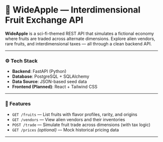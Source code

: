 # 🍏 WideApple — Interdimensional Fruit Exchange API

**WideApple** is a sci-fi-themed REST API that simulates a fictional economy where fruits are traded across alternate dimensions. Explore alien vendors, rare fruits, and interdimensional taxes — all through a clean backend API.

---

### ⚙️ Tech Stack

- **Backend**: FastAPI (Python)
- **Database**: PostgreSQL + SQLAlchemy
- **Data Source**: JSON-based seed data
- **Frontend (Planned)**: React + Tailwind CSS

---

### 🚀 Features

- `GET /fruits` — List fruits with flavor profiles, rarity, and origins  
- `GET /vendors` — View alien vendors and their inventories  
- `POST /trade` — Simulate fruit trade across dimensions (with tax logic)  
- `GET /prices` *(optional)* — Mock historical pricing data

---